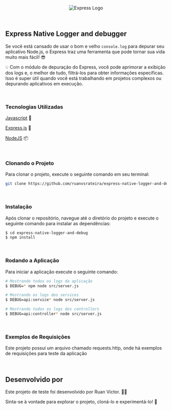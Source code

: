 [circleci-image]: https://img.shields.io/circleci/build/github/nestjs/nest/master?token=abc123def456

<p align="center">
  <img style="margin: auto" src="https://www.bairesdev.com/wp-content/uploads/2021/07/Expressjs.svg"  alt="Express Logo" />
</p>

<br />

## Express Native Logger and debugger

Se você está cansado de usar o bom e velho `console.log` para depurar seu aplicativo Node.js, o Express traz uma ferramenta que pode tornar sua vida muito mais fácil! 😎

💡 Com o módulo de depuração do Express, você pode aprimorar a exibição dos logs e, o melhor de tudo, filtrá-los para obter informações específicas. 
Isso é super útil quando você está trabalhando em projetos complexos ou depurando aplicativos em execução.

<br />

### Tecnologias Utilizadas

[Javascript](https://developer.mozilla.org/pt-BR/docs/Web/JavaScript) 🔧

[Express.js](https://expressjs.com/pt-br/) 🚀

[NodeJS](https://nodejs.org/en) 📦

<br />

### Clonando o Projeto

Para clonar o projeto, execute o seguinte comando em seu terminal:
```bash
git clone https://github.com/ruanvsrateira/express-native-logger-and-debug
```

<br />

### Instalação

Após clonar o repositório, navegue até o diretório do projeto e execute o seguinte comando para instalar as dependências:

```bash
$ cd express-native-logger-and-debug
$ npm install
```

<br />

### Rodando a Aplicação

Para iniciar a aplicação execute o seguinte comando:
```bash
# Mostrando todos os logs da aplicação
$ DEBUG=* npm node src/server.js

# Mostrando os logs dos services 
$ DEBUG=api:service* node src/server.js

# Mostrando todos os logs dos controllers
$ DEBUG=api:controller* node src/server.js
```
<br />

### Exemplos de Requisições

Este projeto possui um arquivo chamado requests.http, onde há exemplos de requisições para teste da aplicação

<br />

## Desenvolvido por

Este projeto de teste foi desenvolvido por Ruan Victor. 👨‍💻

Sinta-se à vontade para explorar o projeto, cloná-lo e experimentá-lo! 🚀

